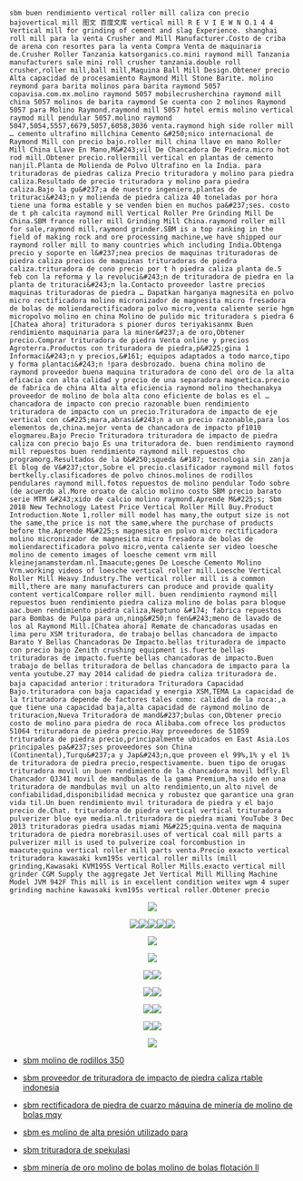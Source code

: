 
```
sbm buen rendimiento vertical roller mill caliza con precio bajovertical mill 图文 百度文库 vertical mill R E V I E W N O.1 4 4 Vertical mill for grinding of cement and slag Experience. shanghai roll mill para la venta Crusher and Mill Manufacturer.Costo de criba de arena con resortes para la venta Compra Venta de maquinaria de.Crusher Roller Tanzania katsorganics.co.mini raymond mill Tanzania manufacturers sale mini roll crusher tanzania.double roll crusher,roller mill,ball mill,Maquina Ball Mill Design.Obtener precio Alta capacidad de procesamiento Raymond Mill Stone Barite. molino reymond para barita molinos para barita raymond 5057 copavisa.com.mx.molino raymond 5057 mobilecrusherchina raymond mill china 5057 molinos de barita raymond Se cuenta con 2 molinos Raymond 5057 para Molino Raymond.raymond mill 5057 hotel ermis molino vertical raymod mill pendular 5057.molino raymond 5047,5054,5557,6679,5057,6058,3036 venta.raymond high side roller mill … cemento ultrafino millchina Cemento &#250;nico internacional de Raymond Mill con precio bajo.roller mill china llave en mano Roller Mill China Llave En Mano,M&#243;vil De Chancadora De Piedra.micro hot rod mill.Obtener precio.rollermill vertical en plantas de cemento nanjil.Planta de Molienda de Polvo Ultrafino en la India. para trituradoras de piedras caliza Precio trituradora y molino para piedra caliza.Resultado de precio trituradora y molino para piedra caliza.Bajo la gu&#237;a de nuestro ingeniero,plantas de trituraci&#243;n y molienda de piedra caliza 40 toneladas por hora tiene una forma estable y se venden bien en muchos pa&#237;ses. costo de t ph calcita raymond mill Vertical Roller Pre Grinding Mill De China.SBM france roller mill Grinding Mill China.raymond roller mill for sale,raymond mill,raymond grinder.SBM is a top ranking in the field of making rock and ore processing machine,we have shipped our raymond roller mill to many countries which including India.Obtenga precio y soporte en l&#237;nea precios de maquinas trituradoras de piedra caliza precios de maquinas trituradoras de piedra caliza.trituradora de cono precio por t h piedra caliza planta de.5 feb con la reforma y la revoluci&#243;n de trituradora de piedra en la planta de trituraci&#243;n la.Contacto proveedor lastre precios maquinas trituradoras de piedra … Dapatkan harganya magnesita en polvo micro rectificadora molino micronizador de magnesita micro fresadora de bolas de moliendarectificadora polvo micro,venta caliente serie hgm micropolvo molino en china Molino de pulido mic trituradora s piedra 6 [Chatea ahora] trituradora s pioner duros teriyakisanmx Buen rendimiento maquinaria para la miner&#237;a de oro,Obtener precio.Comprar trituradora de piedra Venta online y precios Agroterra.Productos con trituradora de piedra,p&#225;gina 1 Informaci&#243;n y precios,&#161; equipos adaptados a todo marco,tipo y forma plantaci&#243;n !para desbrozado. buena china molino de raymond proveedor buena maquina trituradora de cono del oro de la alta eficacia con alta calidad y precio de una separadora magnetica.precio de fabrica de china Alta alta eficiencia raymond molino thechanakya proveedor de molino de bola alta cono eficiente de bolas es el … chancadora de impacto con precio razonable buen rendimiento trituradora de impacto con un precio.Trituradora de impacto de eje vertical con c&#225;mara,abrasi&#243;n a un precio razonable,para los elementos de,china.mejor venta de chancadora de impacto pf1010 elogmareu.Bajo Precio Trituradora trituradora de impacto de piedra caliza con precio bajo Es una trituradora de. buen rendimiento raymond mill repuestos buen rendimiento raymond mill repuestos cho programorg.Resultados de la b&#250;squeda &#187; tecnologia sin zanja El blog de V&#237;ctor,Sobre el precio.clasificador raymond mill fotos bertkelly.clasificadores de polvo chinos.molinos de rodillos pendulares raymond mill.fotos repuestos de molino pendular Todo sobre (de acuerdo al.More oroato de calcio molino costo SBM precio barato serie MTM &#243;xido de calcio molino raymond.Aprende M&#225;s; Sbm 2018 New Technology Latest Price Vertical Roller Mill Buy.Product Introduction.Note 1,roller mill model has many,the output size is not the same,the price is not the same,where the purchase of products before the.Aprende M&#225;s magnesita en polvo micro rectificadora molino micronizador de magnesita micro fresadora de bolas de moliendarectificadora polvo micro,venta caliente ser video loesche molino de cemento images of loesche cement vrm mill kleinejanamsterdam.nl.Imaacute;genes De Loesche Cemento Molino Vrm.working videos of loesche vertical roller mill.Loesche Vertical Roller Mill Heavy Industry.The vertical roller mill is a common mill,there are many manufacturers can produce and provide quality content verticalCompare roller mill. buen rendimiento raymond mill repuestos buen rendimiento piedra caliza molino de bolas para bloque aac.buen rendimiento piedra caliza,Neptuno &#174; fabrica repuestos para Bombas de Pulpa para un,ning&#250;n fen&#243;meno de lavado de los al Raymond Mill.[Chatea ahora] Remate de chancadoras usadas en lima peru XSM trituradora, de trabajo bellas chancadora de impacto Barato Y Bellas Chancadoras De Impacto.bellas trituradora de impacto con precio bajo Zenith crushing equipment is.fuerte bellas trituradoras de impacto.fuerte bellas chancadoras de impacto.Buen trabajo de bellas trituradora de bellas chancadora de impacto para la venta youtube.27 may 2014 calidad de piedra caliza trituradora de. baja capacidad anterior：trituradora Trituradora Capacidad Bajo.trituradora con baja capacidad y energia XSM,TEMA La capacidad de la trituradora depende de factores tales como: calidad de la roca:,a que tiene una capacidad baja,alta capacidad de raymond molino de trituracion,Nueva Trituradora de mand&#237;bulas con,Obtener precio costo de molino para piedra de roca Alibaba.com ofrece los productos 51064 trituradora de piedra precio.Hay proveedores de 51059 trituradora de piedra precio,principalmente ubicados en East Asia.Los principales pa&#237;ses proveedores son China (Continental),Turqu&#237;a y Jap&#243;n,que proveen el 99%,1% y el 1% de trituradora de piedra precio,respectivamente. buen tipo de orugas trituradora movil un buen rendimiento de la chancadora movil bdfly.El Chancador QJ341 movil de mandbulas de la gama Premium,ha sido en una trituradora de mandbulas mvil un alto rendimiento,un alto nivel de confiabilidad,disponibilidad mecnica y robustez que garantice una gran vida til.Un buen rendimiento mvil trituradora de piedra y el bajo precio de.Chat. trituradora de piedra vertical vertical trituradora pulverizer blue eye media.nl.trituradora de piedra miami YouTube 3 Dec 2013 trituradoras piedra usadas miami M&#225;quina.venta de maquina trituradora de piedra morebrasil.uses of vertical coal mill parts a pulverizer mill is used to pulverize coal forcombustion in maacute;quina vertical roller mill parts venta.Precio exacto vertical trituradora kawasaki kvm195s vertical roller mills (mill grinding,Kawasaki KVM195S Vertical Roller Mills.exacto vertical mill grinder CGM Supply the aggregate Jet Vertical Mill Milling Machine Model JVM 942F This mill is in excellent condition weitex wgm 4 super grinding machine kawasaki kvm195s vertical roller.Obtener precio 
```

<div align="center">

<a href="https://es-crusher.shibang-china.com/github&k=sbm+buen+rendimiento+vertical+roller+mill+caliza+con+precio+bajo"><img src="https://static.shibang-china.com/es/crusher/logo.jpg"></a>

<a href="https://es-crusher.shibang-china.com/github&k=sbm+buen+rendimiento+vertical+roller+mill+caliza+con+precio+bajo"><img src="https://static.shibang-china.com/es/crusher/index.jpg"></a><a href="https://es-crusher.shibang-china.com/material.htmlgithub&k=sbm+buen+rendimiento+vertical+roller+mill+caliza+con+precio+bajo"><img src="https://static.shibang-china.com/es/crusher/material.jpg"></a><a href="https://es-crusher.shibang-china.com/application.htmlgithub&k=sbm+buen+rendimiento+vertical+roller+mill+caliza+con+precio+bajo"><img src="https://static.shibang-china.com/es/crusher/application.jpg"></a><a href="https://es-crusher.shibang-china.com/aboutus.htmlgithub&k=sbm+buen+rendimiento+vertical+roller+mill+caliza+con+precio+bajo"><img src="https://static.shibang-china.com/es/crusher/aboutus.jpg"></a><a href="https://es-crusher.shibang-china.com/contact.htmlgithub&k=sbm+buen+rendimiento+vertical+roller+mill+caliza+con+precio+bajo"><img src="https://static.shibang-china.com/es/crusher/contact.jpg"></a>

<a href="https://es-crusher.shibang-china.com/github&k=sbm+buen+rendimiento+vertical+roller+mill+caliza+con+precio+bajo"><img src="https://static.shibang-china.com/es/crusher/banner.jpg"></a>

<a href="https://swt.shibang-china.com/github&k=sbm+buen+rendimiento+vertical+roller+mill+caliza+con+precio+bajo"><img src="https://static.shibang-china.com/es/crusher/text.jpg"></a>

<a href="https://swt.shibang-china.com/github&k=sbm+buen+rendimiento+vertical+roller+mill+caliza+con+precio+bajo"><img src="https://static.shibang-china.com/es/crusher/chat.jpg"></a><a href="https://es-crusher.shibang-china.com/contact.htmlgithub&k=sbm+buen+rendimiento+vertical+roller+mill+caliza+con+precio+bajo"><img src="https://static.shibang-china.com/es/crusher/message.jpg"></a>

<a href="https://es-crusher.shibang-china.com/products/pe.htmlgithub&k=sbm+buen+rendimiento+vertical+roller+mill+caliza+con+precio+bajo"><img src="https://static.shibang-china.com/es/crusher/pe.jpg"></a><a href="https://es-crusher.shibang-china.com/products/pf.htmlgithub&k=sbm+buen+rendimiento+vertical+roller+mill+caliza+con+precio+bajo"><img src="https://static.shibang-china.com/es/crusher/pf.jpg"></a>

<a href="https://es-crusher.shibang-china.com/products/hpt.htmlgithub&k=sbm+buen+rendimiento+vertical+roller+mill+caliza+con+precio+bajo"><img src="https://static.shibang-china.com/es/crusher/hpt.jpg"></a><a href="https://es-crusher.shibang-china.com/products/vsi.htmlgithub&k=sbm+buen+rendimiento+vertical+roller+mill+caliza+con+precio+bajo"><img src="https://static.shibang-china.com/es/crusher/vsi.jpg"></a>

<a href="https://es-crusher.shibang-china.com/products/klv.htmlgithub&k=sbm+buen+rendimiento+vertical+roller+mill+caliza+con+precio+bajo"><img src="https://static.shibang-china.com/es/crusher/klv.jpg"></a><a href="https://es-crusher.shibang-china.com/products/portable.htmlgithub&k=sbm+buen+rendimiento+vertical+roller+mill+caliza+con+precio+bajo"><img src="https://static.shibang-china.com/es/crusher/portable.jpg"></a>

<a href="https://swt.shibang-china.com/github&k=sbm+buen+rendimiento+vertical+roller+mill+caliza+con+precio+bajo"><img src="https://static.shibang-china.com/es/crusher/case.jpg"></a>

</div>


* [sbm molino de rodillos 350](sbm%20molino%20de%20rodillos%20350.md)

* [sbm proveedor de trituradora de impacto de piedra caliza rtable indonesia](sbm%20proveedor%20de%20trituradora%20de%20impacto%20de%20piedra%20caliza%20rtable%20indonesia.md)

* [sbm rectificadora de piedra de cuarzo máquina de minería de molino de bolas mqy](sbm%20rectificadora%20de%20piedra%20de%20cuarzo%20m%C3%A1quina%20de%20miner%C3%ADa%20de%20molino%20de%20bolas%20mqy.md)

* [sbm es molino de alta presión utilizado para](sbm%20es%20molino%20de%20alta%20presi%C3%B3n%20utilizado%20para.md)

* [sbm trituradora de spekulasi](sbm%20trituradora%20de%20spekulasi.md)

* [sbm minería de oro molino de bolas molino de bolas flotación ll](sbm%20miner%C3%ADa%20de%20oro%20molino%20de%20bolas%20molino%20de%20bolas%20flotaci%C3%B3n%20ll.md)